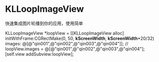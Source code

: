 # KLLoopImageView
快速集成图片轮播到你的应用，使用简单

KLLoopImageView *loopView = [[KLLoopImageView alloc] initWithFrame:CGRectMake(0, 50, __kScreenWidth__, __kScreenWidth__*20/32) images: @[@"qin001",@"qin002",@"qin003",@"qin004"]];
//    loopView.images = @[@"qin001",@"qin002",@"qin003",@"qin004"];
[self.view addSubview:loopView];
